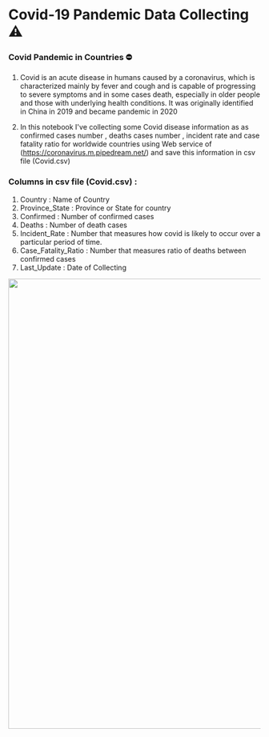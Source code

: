 # **Covid-19 Pandemic Data Collecting ⚠**

### Covid Pandemic in Countries ⛔

1. Covid is an acute disease in humans caused by a coronavirus, which is characterized mainly by fever and cough and is capable of progressing to severe symptoms and in some cases death, especially in older people and those with underlying health conditions. It was originally identified in China in 2019 and became pandemic in 2020

2. In this notebook I've collecting some Covid disease information as as confirmed cases number , deaths cases number , incident rate and case fatality ratio for worldwide countries using Web service of (https://coronavirus.m.pipedream.net/) and save this information in csv file (Covid.csv)

###  Columns in csv file (Covid.csv) :
 1. Country  : Name of Country 
 2. Province_State  : Province or State for  country
 3. Confirmed : Number of confirmed cases  
 4. Deaths :   Number of death cases
 5. Incident_Rate : Number that measures how covid is likely to occur over a particular period of time.
 6. Case_Fatality_Ratio :  Number that measures ratio of deaths between confirmed cases 
 7. Last_Update : Date of Collecting

<img  src = 'https://th.bing.com/th/id/OIP.DaNWN93wCEoZgkuWv7ypjwHaD8?pid=ImgDet&rs=1'  width = 900 heigth = 700>
